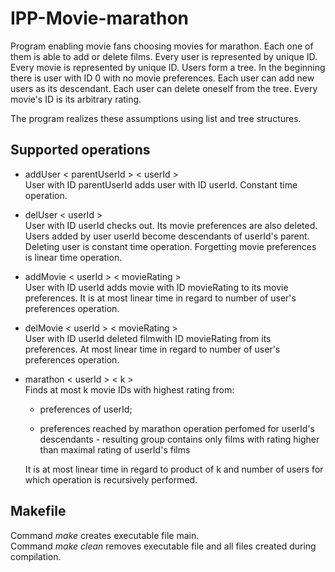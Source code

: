 # IPP-Movie-marathon

Program enabling movie fans choosing movies for marathon. Each one of them is able to add or delete films. Every user is represented by unique ID. Every movie is represented by unique ID. Users form a tree. In the beginning there is user with ID 0 with no movie preferences. Each user can add new users as its descendant. Each user can delete oneself from the tree. Every movie's ID is its arbitrary rating. 

The program realizes these assumptions using list and tree structures. 

## Supported operations

* addUser &lt; parentUserId &gt; &lt; userId &gt;     
  User with ID parentUserId adds user with ID userId. Constant time operation.

* delUser &lt; userId &gt;      
  User with ID userId checks out. Its movie preferences are also deleted. Users added by user userId become descendants of userId's parent. Deleting user is constant time operation. Forgetting movie preferences is linear time operation. 

* addMovie &lt; userId &gt; &lt; movieRating &gt;      
  User with ID userId adds movie with ID movieRating to its movie preferences. It is at most linear time in regard to number of user's preferences operation.

* delMovie &lt; userId &gt; &lt; movieRating &gt;      
  User with ID userId deleted filmwith ID movieRating from its preferences. At most linear time in regard to number of user's preferences operation.

* marathon &lt; userId &gt; &lt; k &gt;    
  Finds at most k movie IDs with highest rating from:  
    + preferences of userId;

    + preferences reached by marathon operation perfomed for userId's descendants - resulting group contains only films with rating higher than maximal rating of userId's films

  It is at most linear time in regard to product of k and number of users for which operation is recursively performed.

## Makefile
Command *make* creates executable file main.\
Command *make clean* removes executable file and all files created during compilation.
